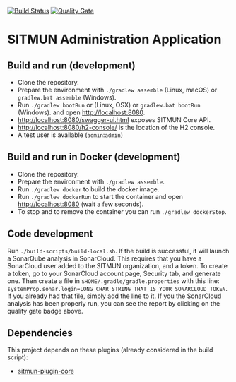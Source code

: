 [![Build Status](https://travis-ci.org/sitmun/sitmun-admin-app.svg?branch=master)](https://travis-ci.org/sitmun/sitmun-admin-app)
[![Quality Gate](https://sonarcloud.io/api/project_badges/measure?project=org.sitmun%3Asitmun-admin-app&metric=alert_status)](https://sonarcloud.io/dashboard?id=org.sitmun%3Asitmun-admin-app)

# SITMUN Administration Application

## Build and run (development)
- Clone the repository.
- Prepare the environment with `./gradlew assemble` (Linux, macOS) or `gradlew.bat assemble` (Windows).
- Run `./gradlew bootRun` or (Linux, OSX) or `gradlew.bat bootRun` (Windows). and open <http://localhost:8080>.
- <http://localhost:8080/swagger-ui.html> exposes SITMUN Core API.
- <http://localhost:8080/h2-console/> is the location of the H2 console.
- A test user is available (`admin`:`admin`)

## Build and run in Docker (development)
- Clone the repository.
- Prepare the environment with `./gradlew assemble`.
- Run `./gradlew docker` to build the docker image.
- Run `./gradlew dockerRun` to start the container and open <http://localhost:8080> (wait a few seconds).
- To stop and to remove the container you can run `./gradlew dockerStop`.

## Code development

Run `./build-scripts/build-local.sh`. 
If the build is successful, it will launch a SonarQube analysis in SonarCloud. 
This requires that you have a SonarCloud user added to the SITMUN organization, and a token. 
To create a token, go to your SonarCloud account page, Security tab, and generate one. 
Then create a file in `$HOME/.gradle/gradle.properties` with this line: `systemProp.sonar.login=LONG_CHAR_STRING_THAT_IS_YOUR_SONARCLOUD_TOKEN`. 
If you already had that file, simply add the line to it.
If you the SonarCloud analysis has been properly run, you can see the report by clicking on the quality gate badge above.

## Dependencies
This project depends on these plugins (already considered in the build script):

- [sitmun-plugin-core](https://github.com/sitmun/sitmun-plugin-core)

